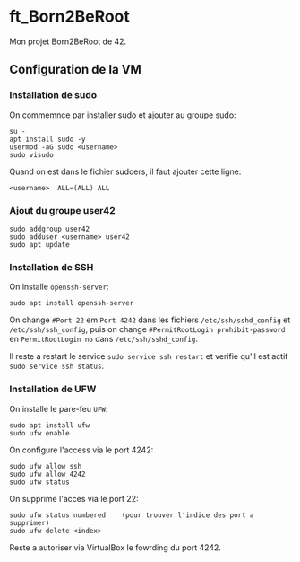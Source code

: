 # ft_Born2BeRoot
Mon projet Born2BeRoot de 42.

## Configuration de la VM
### Installation de sudo

On commemnce par installer sudo et ajouter <username>
au groupe sudo:

```console
su -
apt install sudo -y
usermod -aG sudo <username>
sudo visudo
```

Quand on est dans le fichier sudoers,
il faut ajouter cette ligne:
```
<username>	ALL=(ALL) ALL
```

### Ajout du groupe user42

```console
sudo addgroup user42
sudo adduser <username> user42
sudo apt update
```

### Installation de SSH

On installe `openssh-server`:
```console
sudo apt install openssh-server
```

On change `#Port 22` em `Port 4242` dans les fichiers `/etc/ssh/sshd_config` et `/etc/ssh/ssh_config`, puis on change `#PermitRootLogin prohibit-password` en `PermitRootLogin no` dans `/etc/ssh/sshd_config`.

Il reste a restart le service `sudo service ssh restart` et verifie qu'il est actif `sudo service ssh status`.

### Installation de UFW

On installe le pare-feu `UFW`:
```console
sudo apt install ufw
sudo ufw enable
```

On configure l'access via le port 4242:
```console
sudo ufw allow ssh
sudo ufw allow 4242
sudo ufw status
```

On supprime l'acces via le port 22:
```console
sudo ufw status numbered	(pour trouver l'indice des port a supprimer)
sudo ufw delete <index>
```

Reste a autoriser via VirtualBox le fowrding du port 4242.
